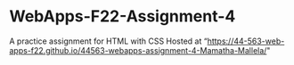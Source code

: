# WebApps-F22-Assignment-4
A practice assignment for HTML with CSS
Hosted at “https://44-563-web-apps-f22.github.io/44563-webapps-assignment-4-Mamatha-Mallela/"
